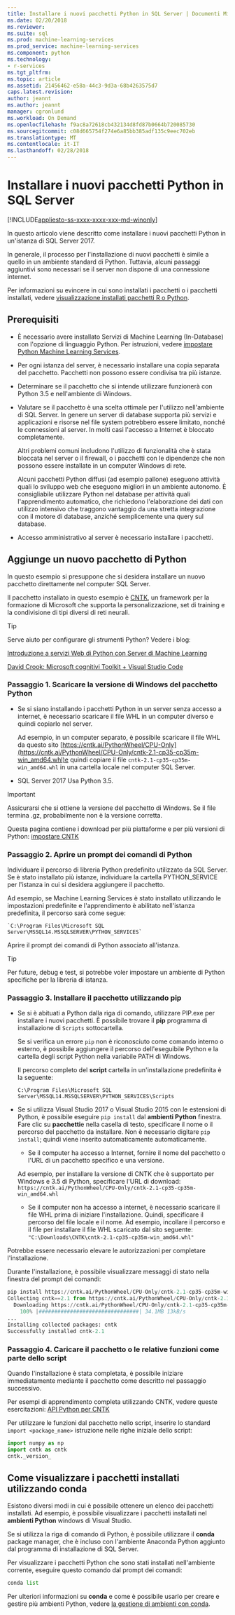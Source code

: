 ```yaml
---
title: Installare i nuovi pacchetti Python in SQL Server | Documenti Microsoft
ms.date: 02/20/2018
ms.reviewer: 
ms.suite: sql
ms.prod: machine-learning-services
ms.prod_service: machine-learning-services
ms.component: python
ms.technology:
- r-services
ms.tgt_pltfrm: 
ms.topic: article
ms.assetid: 21456462-e58a-44c3-9d3a-68b4263575d7
caps.latest.revision: 
author: jeannt
ms.author: jeannt
manager: cgronlund
ms.workload: On Demand
ms.openlocfilehash: f9ac8a72618cb432134d8fd87b0664b720085730
ms.sourcegitcommit: c08d665754f274e6a85bb385adf135c9eec702eb
ms.translationtype: MT
ms.contentlocale: it-IT
ms.lasthandoff: 02/28/2018
---
```

# <a name="install-new-python-packages-on-sql-server"></a>Installare i nuovi pacchetti Python in SQL Server
[!INCLUDE[appliesto-ss-xxxx-xxxx-xxx-md-winonly](../../includes/appliesto-ss-xxxx-xxxx-xxx-md-winonly.md)]

In questo articolo viene descritto come installare i nuovi pacchetti Python in un'istanza di SQL Server 2017.

In generale, il processo per l'installazione di nuovi pacchetti è simile a quello in un ambiente standard di Python. Tuttavia, alcuni passaggi aggiuntivi sono necessari se il server non dispone di una connessione internet.

Per informazioni su evincere in cui sono installati i pacchetti o i pacchetti installati, vedere [visualizzazione installati pacchetti R o Python](../r/determine-which-packages-are-installed-on-sql-server.md).

## <a name="prerequisites"></a>Prerequisiti

+ È necessario avere installato Servizi di Machine Learning (In-Database) con l'opzione di linguaggio Python. Per istruzioni, vedere [impostare Python Machine Learning Services](setup-python-machine-learning-services.md).

+ Per ogni istanza del server, è necessario installare una copia separata del pacchetto. Pacchetti non possono essere condivisa tra più istanze.

+ Determinare se il pacchetto che si intende utilizzare funzionerà con Python 3.5 e nell'ambiente di Windows. 

+ Valutare se il pacchetto è una scelta ottimale per l'utilizzo nell'ambiente di SQL Server. In genere un server di database supporta più servizi e applicazioni e risorse nel file system potrebbero essere limitato, nonché le connessioni al server. In molti casi l'accesso a Internet è bloccato completamente.

    Altri problemi comuni includono l'utilizzo di funzionalità che è stata bloccata nel server o il firewall, o i pacchetti con le dipendenze che non possono essere installate in un computer Windows di rete. 

    Alcuni pacchetti Python diffusi (ad esempio pallone) eseguono attività quali lo sviluppo web che eseguono migliori in un ambiente autonomo. È consigliabile utilizzare Python nel database per attività quali l'apprendimento automatico, che richiedono l'elaborazione dei dati con utilizzo intensivo che traggono vantaggio da una stretta integrazione con il motore di database, anziché semplicemente una query sul database.

+ Accesso amministrativo al server è necessario installare i pacchetti.

## <a name="add-a-new-python-package"></a>Aggiunge un nuovo pacchetto di Python

In questo esempio si presuppone che si desidera installare un nuovo pacchetto direttamente nel computer SQL Server.

Il pacchetto installato in questo esempio è [CNTK](https://docs.microsoft.com/cognitive-toolkit/), un framework per la formazione di Microsoft che supporta la personalizzazione, set di training e la condivisione di tipi diversi di reti neurali.

> [!TIP]
> Serve aiuto per configurare gli strumenti Python? Vedere i blog:
> 
> [Introduzione a servizi Web di Python con Server di Machine Learning](https://blogs.msdn.microsoft.com/mlserver/2017/12/13/getting-started-with-python-web-services-using-machine-learning-server/)
> 
> [David Crook: Microsoft cognitivi Toolkit + Visual Studio Code](http://dacrook.com/cntk-vs-code-awesome/)

### <a name="step-1-download-the-windows-version-of-the-python-package"></a>Passaggio 1. Scaricare la versione di Windows del pacchetto Python

+ Se si siano installando i pacchetti Python in un server senza accesso a internet, è necessario scaricare il file WHL in un computer diverso e quindi copiarlo nel server.

    Ad esempio, in un computer separato, è possibile scaricare il file WHL da questo sito [https://cntk.ai/PythonWheel/CPU-Only](https://cntk.ai/PythonWheel/CPU-Only/cntk-2.1-cp35-cp35m-win_amd64.whl)e quindi copiare il file `cntk-2.1-cp35-cp35m-win_amd64.whl` in una cartella locale nel computer SQL Server.

+ SQL Server 2017 Usa Python 3.5. 

> [!IMPORTANT]
> Assicurarsi che si ottiene la versione del pacchetto di Windows. Se il file termina .gz, probabilmente non è la versione corretta.

Questa pagina contiene i download per più piattaforme e per più versioni di Python: [impostare CNTK](https://docs.microsoft.com/cognitive-toolkit/Setup-CNTK-on-your-machine)

### <a name="step-2-open-a-python-command-prompt"></a>Passaggio 2. Aprire un prompt dei comandi di Python

Individuare il percorso di libreria Python predefinito utilizzato da SQL Server. Se è stato installato più istanze, individuare la cartella PYTHON_SERVICE per l'istanza in cui si desidera aggiungere il pacchetto.

Ad esempio, se Machine Learning Services è stato installato utilizzando le impostazioni predefinite e l'apprendimento è abilitato nell'istanza predefinita, il percorso sarà come segue:

    `C:\Program Files\Microsoft SQL Server\MSSQL14.MSSQLSERVER\PYTHON_SERVICES`

Aprire il prompt dei comandi di Python associato all'istanza.

> [!TIP]
> Per future, debug e test, si potrebbe voler impostare un ambiente di Python specifiche per la libreria di istanza.

### <a name="step-3-install-the-package-using-pip"></a>Passaggio 3. Installare il pacchetto utilizzando pip

+ Se si è abituati a Python dalla riga di comando, utilizzare PIP.exe per installare i nuovi pacchetti. È possibile trovare il **pip** programma di installazione di `Scripts` sottocartella. 

    Se si verifica un errore `pip` non è riconosciuto come comando interno o esterno, è possibile aggiungere il percorso dell'eseguibile Python e la cartella degli script Python nella variabile PATH di Windows.

    Il percorso completo del **script** cartella in un'installazione predefinita è la seguente:

    `C:\Program Files\Microsoft SQL Server\MSSQL14.MSSQLSERVER\PYTHON_SERVICES\Scripts`

+ Se si utilizza Visual Studio 2017 o Visual Studio 2015 con le estensioni di Python, è possibile eseguire `pip install` dal **ambienti Python** finestra. Fare clic su **pacchetti**e nella casella di testo, specificare il nome o il percorso del pacchetto da installare. Non è necessario digitare `pip install`; quindi viene inserito automaticamente automaticamente. 

    - Se il computer ha accesso a Internet, fornire il nome del pacchetto o l'URL di un pacchetto specifico e una versione. 
    
    Ad esempio, per installare la versione di CNTK che è supportato per Windows e 3.5 di Python, specificare l'URL di download: `https://cntk.ai/PythonWheel/CPU-Only/cntk-2.1-cp35-cp35m-win_amd64.whl`

    - Se il computer non ha accesso a internet, è necessario scaricare il file WHL prima di iniziare l'installazione. Quindi, specificare il percorso del file locale e il nome. Ad esempio, incollare il percorso e il file per installare il file WHL scaricato dal sito seguente: `"C:\Downloads\CNTK\cntk-2.1-cp35-cp35m-win_amd64.whl"`

Potrebbe essere necessario elevare le autorizzazioni per completare l'installazione.

Durante l'installazione, è possibile visualizzare messaggi di stato nella finestra del prompt dei comandi:

```python
pip install https://cntk.ai/PythonWheel/CPU-Only/cntk-2.1-cp35-cp35m-win_amd64.whl
Collecting cntk==2.1 from https://cntk.ai/PythonWheel/CPU-Only/cntk-2.1-cp35-cp35m-win_amd64.whl
  Downloading https://cntk.ai/PythonWheel/CPU-Only/cntk-2.1-cp35-cp35m-win_amd64.whl (34.1MB)
    100% |################################| 34.1MB 13kB/s
...
Installing collected packages: cntk
Successfully installed cntk-2.1
```


### <a name="step-4-load-the-package-or-its-functions-as-part-of-your-script"></a>Passaggio 4. Caricare il pacchetto o le relative funzioni come parte dello script

Quando l'installazione è stata completata, è possibile iniziare immediatamente mediante il pacchetto come descritto nel passaggio successivo.

Per esempi di apprendimento completa utilizzando CNTK, vedere queste esercitazioni: [API Python per CNTK](https://cntk.ai/pythondocs/tutorials.html)

Per utilizzare le funzioni dal pacchetto nello script, inserire lo standard `import <package_name>` istruzione nelle righe iniziale dello script:

```python
import numpy as np
import cntk as cntk
cntk._version_
```

##  <a name="how-to-view-installed-packages-using-conda"></a>Come visualizzare i pacchetti installati utilizzando conda

Esistono diversi modi in cui è possibile ottenere un elenco dei pacchetti installati. Ad esempio, è possibile visualizzare i pacchetti installati nel **ambienti Python** windows di Visual Studio.

Se si utilizza la riga di comando di Python, è possibile utilizzare il **conda** package manager, che è incluso con l'ambiente Anaconda Python aggiunto dal programma di installazione di SQL Server.

Per visualizzare i pacchetti Python che sono stati installati nell'ambiente corrente, eseguire questo comando dal prompt dei comandi:

```python
conda list
```

Per ulteriori informazioni su **conda** e come è possibile usarlo per creare e gestire più ambienti Python, vedere [la gestione di ambienti con conda](https://conda.io/docs/user-guide/tasks/manage-environments.html).
